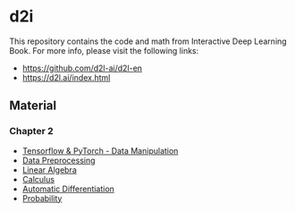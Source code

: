 # d2i
This repository contains the code and math from Interactive Deep Learning Book.
For more info, please visit the following links:
* https://github.com/d2l-ai/d2l-en
* https://d2l.ai/index.html



## Material

### Chapter 2
* [Tensorflow & PyTorch - Data Manipulation](chapter_2/lesson_2_tensorflow_2_1.ipynb)
* [Data Preprocessing](chapter_2/lesson_2_2.ipynb)
* [Linear Algebra](chapter_2/lesson_2_3.ipynb)
* [Calculus](chapter_2/lesson_2_4.ipynb)
* [Automatic Differentiation](chapter_2/lesson_2_5.ipynb)
* [Probability](chapter_2/lesson_2_6.ipynb)
